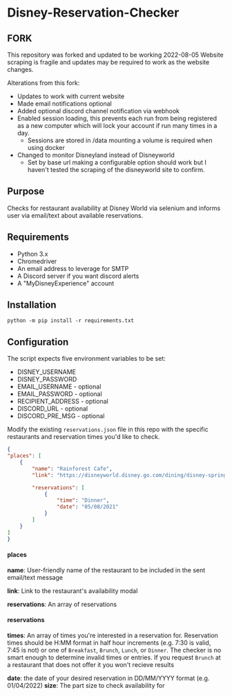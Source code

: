 # Disney-Reservation-Checker

## FORK
This repository was forked and updated to be working 2022-08-05
Website scraping is fragile and updates may be required to work as the website changes.

Alterations from this fork:
* Updates to work with current website
* Made email notifications optional
* Added optional discord channel notification via webhook
* Enabled session loading, this prevents each run from being registered as a new computer which will lock your account if run many times in a day.
  * Sessions are stored in /data mounting a volume is required when using docker
* Changed to monitor Disneyland instead of Disneyworld
  * Set by base url making a configurable option should work but I haven't tested the scraping of the disneyworld site to confirm.

## Purpose

Checks for restaurant availability at Disney World via selenium and informs user via email/text about available reservations. 

## Requirements

* Python 3.x
* Chromedriver
* An email address to leverage for SMTP
* A Discord server if you want discord alerts
* A "MyDisneyExperience" account

## Installation

```
python -m pip install -r requirements.txt
```

## Configuration

The script expects five environment variables to be set:
* DISNEY_USERNAME
* DISNEY_PASSWORD
* EMAIL_USERNAME - optional
* EMAIL_PASSWORD - optional
* RECIPIENT_ADDRESS - optional
* DISCORD_URL - optional
* DISCORD_PRE_MSG - optional

Modify the existing `reservations.json` file in this repo with the specific restaurants and reservation times you'd like to check.

```json
{
"places": [
	{
		"name": "Rainforest Cafe",
		"link": "https://disneyworld.disney.go.com/dining/disney-springs/rainforest-cafe-disney-springs/availability-modal",

		"reservations": [
			{
				"time": "Dinner",
				"date": "05/08/2021"
			}
		]
	}
]
}
```

#### places

**name**: User-friendly name of the restaurant to be included in the sent email/text message

**link**: Link to the restaurant's availability modal

**reservations**: An array of reservations

#### reservations

**times**: An array of times you're interested in a reservation for. Reservation times should be H:MM format in half hour increments (e.g. 7:30 is valid, 7:45 is not) or one of `Breakfast`, `Brunch`, `Lunch`, or `Dinner`. The checker is no smart enough to determine invalid times or entries. If you request `Brunch` at a restaurant that does not offer it you won't recieve results

**date**: the date of your desired reservation in DD/MM/YYYY format (e.g. 01/04/2022)
**size**: The part size to check availability for
